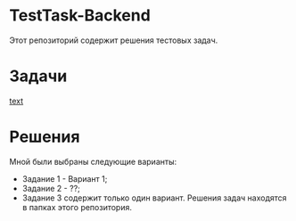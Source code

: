 # TestTask-Backend
Этот репозиторий содержит решения тестовых задач.

# Задачи
[text](<Тестовые задания програмист С# (Backend).pdf>)

# Решения
Мной были выбраны следующие варианты:
- Задание 1 - Вариант 1;
- Задание 2 - ??;
- Задание 3 содержит только один вариант.
Решения задач находятся в папках этого репозитория.